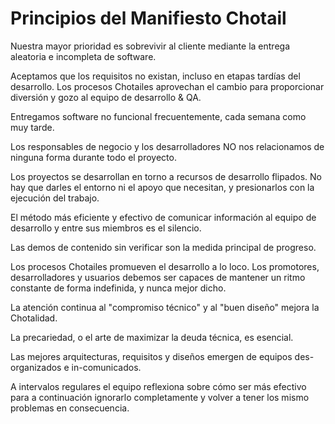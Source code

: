 # Principios del Manifiesto Chotail

Nuestra mayor prioridad es sobrevivir al cliente
mediante la entrega aleatoria e incompleta de software.

Aceptamos que los requisitos no existan, incluso en etapas 
tardías del desarrollo. Los procesos Chotailes aprovechan
el cambio para proporcionar diversión y gozo al equipo
de desarrollo & QA.

Entregamos software no funcional frecuentemente, 
cada semana como muy tarde. 

Los responsables de negocio y los desarrolladores
NO nos relacionamos de ninguna forma durante todo
el proyecto.

Los proyectos se desarrollan en torno a recursos de
desarrollo flipados. No hay que darles el entorno
ni el apoyo que necesitan, y presionarlos con la
ejecución del trabajo. 

El método más eficiente y efectivo de comunicar 
información al equipo de desarrollo y entre sus 
miembros es el silencio.

Las demos de contenido sin verificar son la medida
principal de progreso.

Los procesos Chotailes promueven el desarrollo 
a lo loco. Los promotores, desarrolladores y usuarios
debemos ser capaces de mantener un ritmo constante 
de forma indefinida, y nunca mejor dicho.

La atención continua al "compromiso técnico" y al 
"buen diseño" mejora la Chotalidad.

La precariedad, o el arte de maximizar la deuda
técnica, es esencial.

Las mejores arquitecturas, requisitos y diseños
emergen de equipos des-organizados e in-comunicados.

A intervalos regulares el equipo reflexiona sobre
cómo ser más efectivo para a continuación ignorarlo
completamente y volver a tener los mismo problemas
en consecuencia.
